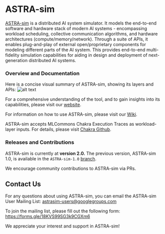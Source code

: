# ASTRA-sim
[ASTRA-sim](https://astra-sim.github.io/) is a distributed AI system simulator. It models the end-to-end software and hardware stack of modern AI systems - encompassing workload scheduling, collective communication algorithms, and hardware architectures (compute/memory/network). Through a suite of APIs, it enables plug-and-play of external open/proprietary components for modeling different parts of the AI system. This provides end-to-end multi-fidelity simulation capabilities for aiding in design and deployment of next-generation distributed AI systems. 


### Overview and Documentation
Here is a concise visual summary of ASTRA-sim, showing its layers and APIs:
![alt text](https://github.com/astra-sim/astra-sim/blob/master/docs/images/astrasim_overview_codesign.png)

For a comprehensive understanding of the tool, and to gain insights into its capabilities, please visit our [website](https://astra-sim.github.io/).

For information on how to use ASTRA-sim, please visit our [Wiki](https://astra-sim.github.io/astra-sim-docs/index.html).

ASTRA-sim accepts MLCommons Chakra Execution Traces as workload-layer inputs. For details, please visit [Chakra Github](https://github.com/mlcommons/chakra).


### Releases and Contributions

ASTRA-sim is currently at **version 2.0.**
The previous version, ASTRA-sim 1.0, is available in the `ASTRA-sim-1.0` [branch](https://github.com/astra-sim/astra-sim/tree/ASTRA-sim-1.0).

We encourage community contributions to ASTRA-sim via PRs.


## Contact Us
For any questions about using ASTRA-sim, you can email the ASTRA-sim User Mailing List: astrasim-users@googlegroups.com

To join the mailing list, please fill out the following form: https://forms.gle/18KVS99SG3k9CGXm6


We appreciate your interest and support in ASTRA-sim!
